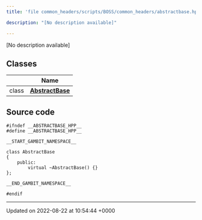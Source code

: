```yaml
---
title: 'file common_headers/scripts/BOSS/common_headers/abstractbase.hpp'

description: "[No description available]"

---
```







[No description available]

## Classes

|                | Name           |
| -------------- | -------------- |
| class | **[AbstractBase](/documentation/code/gambit_2-2/classes/classabstractbase/)**  |




## Source code

```
#ifndef __ABSTRACTBASE_HPP__
#define __ABSTRACTBASE_HPP__

__START_GAMBIT_NAMESPACE__

class AbstractBase
{
    public:
        virtual ~AbstractBase() {}
};

__END_GAMBIT_NAMESPACE__

#endif
```


-------------------------------

Updated on 2022-08-22 at 10:54:44 +0000
